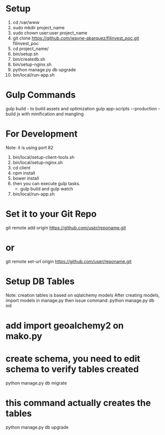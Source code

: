 # Setup
1) cd /var/www
2) sudo mkdir project_name
3) sudo chown user:user project_name
4) git clone https://github.com/wayne-abarquez/filinvest_poc.git filinvest_poc
5) cd project_name/
6) bin/setup.sh
7) bin/createdb.sh
8) bin/setup-nginx.sh
9) python manage.py db upgrade
10) bin/local/run-app.sh

# Gulp Commands
gulp build - to build assets and optimization
gulp app-scripts --production - build js with minification and mangling

# For Development
Note: it is using port 82
1) bin/local/setup-client-tools.sh
2) bin/local/setup-nginx.sh
3) cd client
4) npm install
5) bower install
6) then you can execute gulp tasks.
   * gulp build and gulp watch
7) bin/local/run-app.sh

# Set it to your Git Repo
git remote add origin https://github.com/user/reponame.git
# or
git remote set-url origin https://github.com/user/reponame.git

# Setup DB Tables
Note: creation tables is based on sqlalchemy models
After creating models, import models in manage.py
then issue command:
python manage.py db init
# add import geoalchemy2 on mako.py
# create schema, you need to edit schema to verify tables created
python manage.py db migrate
# this command actually creates the tables
python manage.py db upgrade

